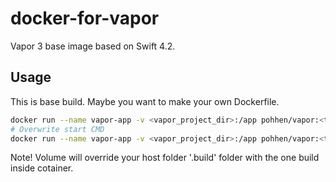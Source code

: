 # docker-for-vapor

Vapor 3 base image based on Swift 4.2.

## Usage

This is base build. Maybe you want to make your own Dockerfile.

```bash
docker run --name vapor-app -v <vapor_project_dir>:/app pohhen/vapor:<tag>
# Overwrite start CMD
docker run --name vapor-app -v <vapor_project_dir>:/app pohhen/vapor:<tag> <CMD eg. vapor help>
````

Note! Volume will override your host folder '.build' folder with the one build inside cotainer.
